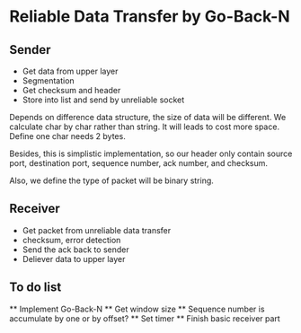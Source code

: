 # Reliable Data Transfer by Go-Back-N

## Sender
* Get data from upper layer
* Segmentation
* Get checksum and header
* Store into list and send by unreliable socket

Depends on difference data structure, the size of data will be different.
We calculate char by char rather than string. It will leads to cost more space.
Define one char needs 2 bytes.

Besides, this is simplistic implementation, so our header only contain
source port, destination port, sequence number, ack number, and checksum.

Also, we define the type of packet will be binary string.

## Receiver
* Get packet from unreliable data transfer
* checksum, error detection
* Send the ack back to sender
* Deliever data to upper layer

## To do list
** Implement Go-Back-N
** Get window size
** Sequence number is accumulate by one or by offset?
** Set timer
** Finish basic receiver part
